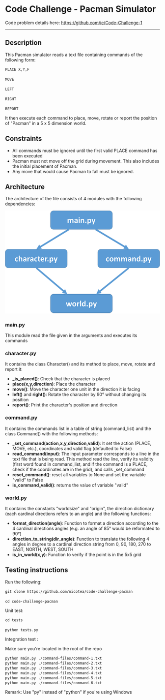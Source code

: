 # Code Challenge - Pacman Simulator

Code problem details here: https://github.com/ie/Code-Challenge-1

-----------

## Description

This Pacman simulator reads a text file containing commands of the following form:

```
PLACE X,Y,F

MOVE

LEFT

RIGHT

REPORT
```
It then execute each command to place, move, rotate or report the position of "Pacman" in a 5 x 5 dimension world.

## Constraints

- All commands must be ignored until the first valid PLACE command has been executed
- Pacman must not move off the grid during movement. This also includes the initial placement of Pacman.
- Any move that would cause Pacman to fall must be ignored.

## Architecture
The architecture of the file consists of 4 modules with the following dependencies:

![alt text](https://github.com/nicotea/code-challenge-pacman/blob/master/images/archi_pacman.png)

### main.py 
This module read the file given in the arguments and executes its commands

### character.py 
It contains the class Character() and its method to place, move, rotate and report it:
- **_is_placed()**: Check that the character is placed
- **place(x,y,direction)**: Place the character
- **move()**: Move the character one unit in the direction it is facing
- **left()** and **right()**: Rotate the character by 90° without changing its position
- **report()**: Print the character's position and direction
  
### command.py
It contains the commands list in a table of string (command_list) and the class Command() with the following methods:
- **_set_command(action,x,y,direction,valid)**: It set the action (PLACE, MOVE, etc.), coordinates and valid flag (defaulted to False)
- **read_command(input)**: The input parameter corresponds to a line in the text file that is being read. This method read the line, verify its validity (first word found in command_list, and if the command is a PLACE, check if the coordinates are in the grid), and calls _set_command
- **reset_command()**: reset all variables to None and set the variable "valid" to False
- **is_command_valid()**: returns the value of variable "valid"

### world.py
It contains the constants "worldsize" and "origin", the direction dictionary (each cardinal directions refers to an angle) and the following functions:
- **format_direction(angle)**: Function to format a direction according to the 4 cardinal directions angles (e.g. an angle of 85° would be reformated to 90°)
- **direction_to_string(dir_angle)**: Function to translate the following 4 angles in degree to a cardinal direction string from 0, 90, 180, 270 to EAST, NORTH, WEST, SOUTH
- **is_in_world(x,y)**: Function to verify if the point is in the 5x5 grid

## Testing instructions
Run the following:
```
git clone https://github.com/nicotea/code-challenge-pacman

cd code-challenge-pacman
```

Unit test:
```
cd tests

python tests.py
```

Integration test :

Make sure you're located in the root of the repo
```
python main.py ./command-files/command-1.txt
python main.py ./command-files/command-2.txt
python main.py ./command-files/command-3.txt
python main.py ./command-files/command-4.txt
python main.py ./command-files/command-5.txt
python main.py ./command-files/command-6.txt
```

Remark: Use "py" instead of "python" if you're using Windows
